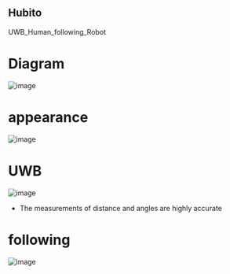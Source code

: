 ## Hubito
UWB_Human_following_Robot

# Diagram
![image](https://github.com/kimkihyun97/Hubito/assets/122510616/edd6cb5d-5eb8-462c-ac40-d262207c8c43)


# appearance
![image](https://github.com/kimkihyun97/Hubito/assets/122510616/88691415-c747-4dd7-83c8-6226766e6a85)


# UWB
![image](https://github.com/kimkihyun97/Hubito/assets/122510616/5f18d334-f9ed-4a75-842d-aeece98dde90)

- The measurements of distance and angles are highly accurate


# following
![image](https://github.com/kimkihyun97/Hubito/assets/122510616/35f8627f-76f3-4e8f-934e-31e2c33f2401)
